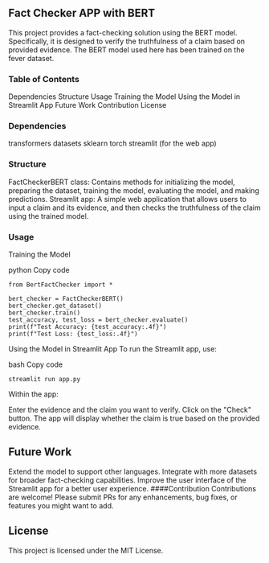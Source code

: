 ## Fact Checker APP with BERT

This project provides a fact-checking solution using the BERT model. Specifically, it is designed to verify the truthfulness of a claim based on provided evidence. The BERT model used here has been trained on the fever dataset.

### Table of Contents
Dependencies
Structure
Usage
Training the Model
Using the Model in Streamlit App
Future Work
Contribution
License

### Dependencies
transformers
datasets
sklearn
torch
streamlit (for the web app)

### Structure
FactCheckerBERT class: Contains methods for initializing the model, preparing the dataset, training the model, evaluating the model, and making predictions.
Streamlit app: A simple web application that allows users to input a claim and its evidence, and then checks the truthfulness of the claim using the trained model.

### Usage
Training the Model

python
Copy code
````
from BertFactChecker import *

bert_checker = FactCheckerBERT()
bert_checker.get_dataset()
bert_checker.train()
test_accuracy, test_loss = bert_checker.evaluate()
print(f"Test Accuracy: {test_accuracy:.4f}")
print(f"Test Loss: {test_loss:.4f}")
````

Using the Model in Streamlit App
To run the Streamlit app, use:

bash
Copy code

```
streamlit run app.py
````

Within the app:

Enter the evidence and the claim you want to verify.
Click on the "Check" button.
The app will display whether the claim is true based on the provided evidence.

## Future Work
Extend the model to support other languages.
Integrate with more datasets for broader fact-checking capabilities.
Improve the user interface of the Streamlit app for a better user experience.
####Contribution
Contributions are welcome! Please submit PRs for any enhancements, bug fixes, or features you might want to add.

## License
This project is licensed under the MIT License.
